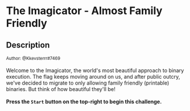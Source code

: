 # The Imagicator - Almost Family Friendly

## Description

<small>Author: @Kkevsterrr#7469</small><br><br>Welcome to the Imagicator, the world's most beautiful approach to binary execution. The flag keeps moving around on us, and after public outcry, we've decided to migrate to only allowing family friendly (printable) binaries. But think of how beautiful they'll be! <br> <br> <b>Press the <code>Start</code> button on the top-right to begin this challenge.</b>


